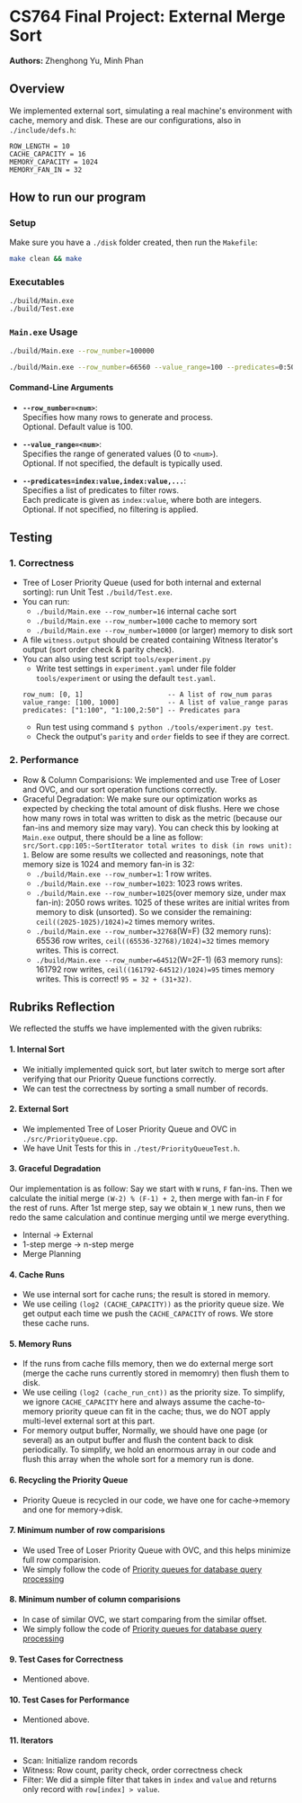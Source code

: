 
# CS764 Final Project: External Merge Sort

**Authors:** Zhenghong Yu, Minh Phan

## Overview
We implemented external sort, simulating a real machine's environment with cache, memory and disk. These are our configurations, also in `./include/defs.h`:

```
ROW_LENGTH = 10 		
CACHE_CAPACITY = 16	
MEMORY_CAPACITY = 1024
MEMORY_FAN_IN = 32
```

## How to run our program
### Setup
Make sure you have a `./disk` folder created, then run the `Makefile`:
```bash
make clean && make
```

### Executables
```bash
./build/Main.exe
./build/Test.exe
```

### `Main.exe` Usage

```bash
./build/Main.exe --row_number=100000
```
```bash
./build/Main.exe --row_number=66560 --value_range=100 --predicates=0:50,1:20
```
#### Command-Line Arguments

- **`--row_number=<num>`**:  
  Specifies how many rows to generate and process.  
  Optional. Default value is 100.

- **`--value_range=<num>`**:  
  Specifies the range of generated values (0 to `<num>`).  
  Optional. If not specified, the default is typically used.

- **`--predicates=index:value,index:value,...`**:  
  Specifies a list of predicates to filter rows.  
  Each predicate is given as `index:value`, where both are integers.  
  Optional. If not specified, no filtering is applied.

## Testing
### 1. Correctness
- Tree of Loser Priority Queue (used for both internal and external sorting): run Unit Test `./build/Test.exe`.
- You can run:
    - `./build/Main.exe --row_number=16` internal cache sort
    - `./build/Main.exe --row_number=1000` cache to memory sort
    - `./build/Main.exe --row_number=10000` (or larger) memory to disk sort
- A file `witness.output` should be created containing Witness Iterator's output (sort order check & parity check).
- You can also using test script `tools/experiment.py`
    - Write test settings in `experiment.yaml` under file folder `tools/experiment` or using the default `test.yaml`.
    ```
    row_num: [0, 1]                     -- A list of row_num paras
    value_range: [100, 1000]            -- A list of value_range paras
    predicates: ["1:100", "1:100,2:50"] -- Predicates para
    ```
    - Run test using command `$ python ./tools/experiment.py test`.
    - Check the output's `parity` and `order` fields to see if they are correct.
### 2. Performance
- Row & Column Comparisions: We implemented and use Tree of Loser and OVC, and our sort operation functions correctly.  
- Graceful Degradation: We make sure our optimization works as expected by checking the total amount of disk flushs. Here we chose how many rows in total was written to disk as the metric (because our fan-ins and memory size may vary). You can check this by looking at `Main.exe` output, there should be a line as follow: `src/Sort.cpp:105:~SortIterator total writes to disk (in rows unit): 1`. Below are some results we collected and reasonings, note that memory size is 1024 and memory fan-in is 32:
    - `./build/Main.exe --row_number=1`: 1 row writes.
    - `./build/Main.exe --row_number=1023`: 1023 rows writes.
    - `./build/Main.exe --row_number=1025`(over memory size, under max fan-in): 2050 rows writes. 1025 of these writes are initial writes from memory to disk (unsorted). So we consider the remaining: `ceil((2025-1025)/1024)=2` times memory writes.
    - `./build/Main.exe --row_number=32768`(W=F) (32 memory runs): 65536 row writes, `ceil((65536-32768)/1024)=32` times memory writes. This is correct.
    - `./build/Main.exe --row_number=64512`(W=2F-1) (63 memory runs): 161792 row writes, `ceil((161792-64512)/1024)=95` times memory writes. This is correct! `95 = 32 + (31+32)`.


## Rubriks Reflection
We reflected the stuffs we have implemented with the given rubriks:

#### 1. Internal Sort
- We initially implemented quick sort, but later switch to merge sort after verifying that our Priority Queue functions correctly.
- We can test the correctness by sorting a small number of records.

#### 2. External Sort
- We implemented Tree of Loser Priority Queue and OVC in `./src/PriorityQueue.cpp`.
- We have Unit Tests for this in `./test/PriorityQueueTest.h`.

#### 3. Graceful Degradation
Our implementation is as follow: Say we start with `W` runs, `F` fan-ins. Then we calculate the initial merge `(W-2) % (F-1) + 2`, then merge with fan-in `F` for the rest of runs. After 1st merge step, say we obtain `W_1` new runs, then we redo the same calculation and continue merging until we merge everything.
- Internal → External
- 1-step merge → n-step merge
- Merge Planning

#### 4. Cache Runs
- We use internal sort for cache runs; the result is stored in memory.
- We use ceiling `(log2 (CACHE_CAPACITY))` as the priority queue size. We get output each time we push the `CACHE_CAPACITY` of rows. We store these cache runs.

#### 5. Memory Runs
- If the runs from cache fills memory, then we do external merge sort (merge the cache runs currently stored in memomry) then flush them to disk.
- We use ceiling `(log2 (cache_run_cnt))` as the priority size. To simplify, we ignore `CACHE_CAPACITY` here and always assume the cache-to-memory priority queue can fit in the cache; thus, we do NOT apply multi-level external sort at this part. 
- For memory output buffer, Normally, we should have one page (or several) as an output buffer and flush the content back to disk periodically. To simplify, we hold an enormous array in our code and flush this array when the whole sort for a memory run is done.

#### 6. Recycling the Priority Queue
- Priority Queue is recycled in our code, we have one for cache→memory and one for memory→disk.

#### 7. Minimum number of row comparisions
- We used Tree of Loser Priority Queue with OVC, and this helps minimize full row comparision.
- We simply follow the code of [Priority queues for database query processing](https://dl.gi.de/server/api/core/bitstreams/bc0306c3-214e-4802-ad39-a0ff79cbded0/content)

#### 8. Minimum number of column comparisions
- In case of similar OVC, we start comparing from the similar offset.
- We simply follow the code of [Priority queues for database query processing](https://dl.gi.de/server/api/core/bitstreams/bc0306c3-214e-4802-ad39-a0ff79cbded0/content)

#### 9. Test Cases for Correctness
- Mentioned above.

#### 10. Test Cases for Performance
- Mentioned above.

#### 11. Iterators
- Scan: Initialize random records
- Witness: Row count, parity check, order correctness check
- Filter: We did a simple filter that takes in `index` and `value` and returns only record with `row[index] > value`.